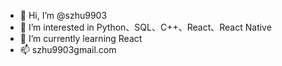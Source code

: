 - 👋 Hi, I’m @szhu9903
- 👀 I’m interested in Python、SQL、C++、React、React Native
- 🌱 I’m currently learning React
- 📫 szhu9903gmail.com

<!---
szhu9903/szhu9903 is a ✨ special ✨ repository because its `README.md` (this file) appears on your GitHub profile.
You can click the Preview link to take a look at your changes.
--->

